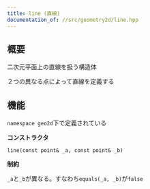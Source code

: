 ```yaml
---
title: line (直線)
documentation_of: //src/geometry2d/line.hpp
---
```


## 概要

二次元平面上の直線を扱う構造体

２つの異なる点によって直線を定義する

## 機能

`namespace geo2d`下で定義されている

**コンストラクタ**
```
line(const point& _a, const point& _b)
```

**制約**

`_a`と`_b`が異なる。すなわち`equals(_a, _b)`が`false`
